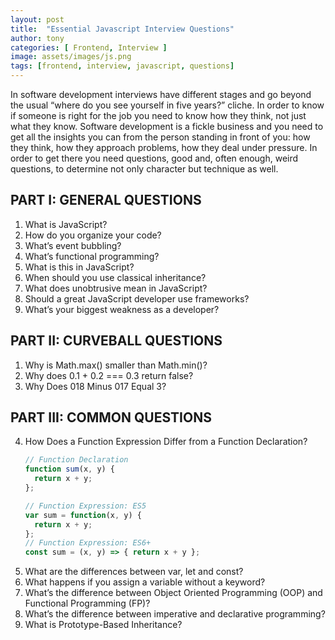 ```yaml
---
layout: post
title:  "Essential Javascript Interview Questions"
author: tony
categories: [ Frontend, Interview ]
image: assets/images/js.png
tags: [frontend, interview, javascript, questions]
---
```

In software development interviews have different stages and go beyond the usual “where do you see yourself in five years?” cliche. In order to know if someone is right for the job you need to know how they think, not just what they know. Software development is a fickle business and you need to get all the insights you can from the person standing in front of you: how they think, how they approach problems, how they deal under pressure. In order to get there you need questions, good and, often enough, weird questions, to determine not only character but technique as well.  

## PART I: GENERAL QUESTIONS
1. What is JavaScript?
2. How do you organize your code?
3. What’s event bubbling?
4. What’s functional programming?
5. What is this in JavaScript?
6. When should you use classical inheritance?
7. What does unobtrusive mean in JavaScript?
8. Should a great JavaScript developer use frameworks?
9. What’s your biggest weakness as a developer?

## PART II: CURVEBALL QUESTIONS
1. Why is Math.max() smaller than Math.min()?
2. Why does 0.1 + 0.2 === 0.3 return false?
3. Why Does 018 Minus 017 Equal 3?

## PART III: COMMON QUESTIONS
4. How Does a Function Expression Differ from a Function Declaration?
    ```javascript
    // Function Declaration
    function sum(x, y) {
      return x + y;
    };
    
    // Function Expression: ES5
    var sum = function(x, y) {
      return x + y;
    };
    // Function Expression: ES6+
    const sum = (x, y) => { return x + y };
    ```
5. What are the differences between var, let and const?
6. What happens if you assign a variable without a keyword?
7. What’s the difference between Object Oriented Programming (OOP) and Functional Programming (FP)?
8. What’s the difference between imperative and declarative programming?
9. What is Prototype-Based Inheritance?
